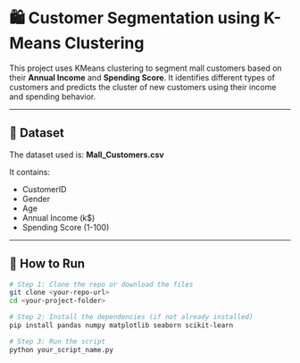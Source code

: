# 🛍️ Customer Segmentation using K-Means Clustering

This project uses KMeans clustering to segment mall customers based on their **Annual Income** and **Spending Score**. It identifies different types of customers and predicts the cluster of new customers using their income and spending behavior.

---

## 📁 Dataset

The dataset used is: **Mall_Customers.csv**

It contains:
- CustomerID
- Gender
- Age
- Annual Income (k$)
- Spending Score (1-100)

---

## 🚀 How to Run

```bash
# Step 1: Clone the repo or download the files
git clone <your-repo-url>
cd <your-project-folder>

# Step 2: Install the dependencies (if not already installed)
pip install pandas numpy matplotlib seaborn scikit-learn

# Step 3: Run the script
python your_script_name.py

